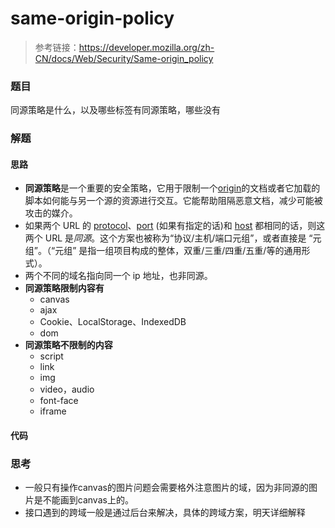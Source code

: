# same-origin-policy

> 参考链接：https://developer.mozilla.org/zh-CN/docs/Web/Security/Same-origin_policy

### 题目

同源策略是什么，以及哪些标签有同源策略，哪些没有



### 解题

#### 思路

- **同源策略**是一个重要的安全策略，它用于限制一个[origin](https://developer.mozilla.org/zh-CN/docs/Glossary/源)的文档或者它加载的脚本如何能与另一个源的资源进行交互。它能帮助阻隔恶意文档，减少可能被攻击的媒介。
- 如果两个 URL 的 [protocol](https://developer.mozilla.org/zh-CN/docs/Glossary/Protocol)、[port](https://developer.mozilla.org/en-US/docs/Glossary/port) (如果有指定的话)和 [host](https://developer.mozilla.org/en-US/docs/Glossary/host) 都相同的话，则这两个 URL 是*同源*。这个方案也被称为“协议/主机/端口元组”，或者直接是 “元组”。（“元组” 是指一组项目构成的整体，双重/三重/四重/五重/等的通用形式）。
- 两个不同的域名指向同一个 ip 地址，也非同源。
- **同源策略限制内容有**
  - canvas
  - ajax
  - Cookie、LocalStorage、IndexedDB
  - dom
- **同源策略不限制的内容**
  - script
  - link
  - img
  - video，audio
  - font-face
  - iframe

#### 代码



### 思考

* 一般只有操作canvas的图片问题会需要格外注意图片的域，因为非同源的图片是不能画到canvas上的。
* 接口遇到的跨域一般是通过后台来解决，具体的跨域方案，明天详细解释
